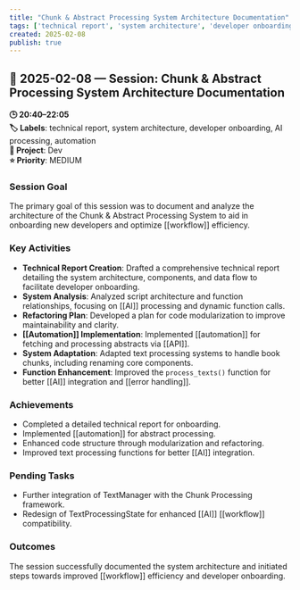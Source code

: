 ```yaml
---
title: "Chunk & Abstract Processing System Architecture Documentation"
tags: ['technical report', 'system architecture', 'developer onboarding', 'AI processing', 'automation']
created: 2025-02-08
publish: true
---
```


## 📅 2025-02-08 — Session: Chunk & Abstract Processing System Architecture Documentation

**🕒 20:40–22:05**  
**🏷️ Labels**: technical report, system architecture, developer onboarding, AI processing, automation  
**📂 Project**: Dev  
**⭐ Priority**: MEDIUM  


### Session Goal
The primary goal of this session was to document and analyze the architecture of the Chunk & Abstract Processing System to aid in onboarding new developers and optimize [[workflow]] efficiency.

### Key Activities
- **Technical Report Creation**: Drafted a comprehensive technical report detailing the system architecture, components, and data flow to facilitate developer onboarding.
- **System Analysis**: Analyzed script architecture and function relationships, focusing on [[AI]] processing and dynamic function calls.
- **Refactoring Plan**: Developed a plan for code modularization to improve maintainability and clarity.
- **[[Automation]] Implementation**: Implemented [[automation]] for fetching and processing abstracts via [[API]].
- **System Adaptation**: Adapted text processing systems to handle book chunks, including renaming core components.
- **Function Enhancement**: Improved the `process_texts()` function for better [[AI]] integration and [[error handling]].

### Achievements
- Completed a detailed technical report for onboarding.
- Implemented [[automation]] for abstract processing.
- Enhanced code structure through modularization and refactoring.
- Improved text processing functions for better [[AI]] integration.

### Pending Tasks
- Further integration of TextManager with the Chunk Processing framework.
- Redesign of TextProcessingState for enhanced [[AI]] [[workflow]] compatibility.

### Outcomes
The session successfully documented the system architecture and initiated steps towards improved [[workflow]] efficiency and developer onboarding.
